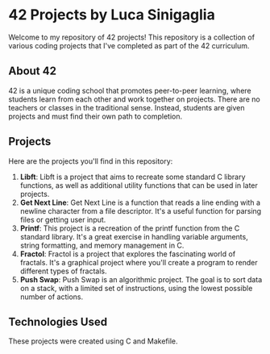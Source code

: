 # 42 Projects by Luca Sinigaglia
Welcome to my repository of 42 projects! This repository is a collection of various coding projects that I've completed as part of the 42 curriculum.

## About 42
42 is a unique coding school that promotes peer-to-peer learning, where students learn from each other and work together on projects. There are no teachers or classes in the traditional sense. Instead, students are given projects and must find their own path to completion.

## Projects
Here are the projects you'll find in this repository:

1. **Libft**: Libft is a project that aims to recreate some standard C library functions, as well as additional utility functions that can be used in later projects.
2. **Get Next Line**: Get Next Line is a function that reads a line ending with a newline character from a file descriptor. It's a useful function for parsing files or getting user input.
3. **Printf**: This project is a recreation of the printf function from the C standard library. It's a great exercise in handling variable arguments, string formatting, and memory management in C.
4. **Fractol**: Fractol is a project that explores the fascinating world of fractals. It's a graphical project where you'll create a program to render different types of fractals.
5. **Push Swap**: Push Swap is an algorithmic project. The goal is to sort data on a stack, with a limited set of instructions, using the lowest possible number of actions.

## Technologies Used

These projects were created using C and Makefile.
